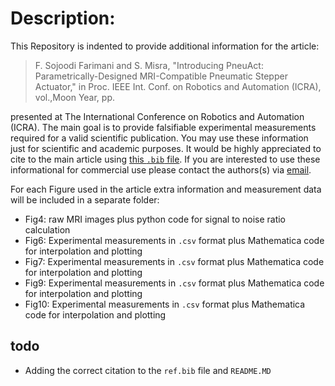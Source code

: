 # Description:
This Repository is indented to provide additional information for the article:

>  F. Sojoodi Farimani and S. Misra, "Introducing PneuAct: Parametrically-Designed MRI-Compatible Pneumatic Stepper Actuator," in Proc. IEEE Int. Conf. on Robotics and Automation (ICRA), vol.,Moon Year, pp.

presented at The International Conference on Robotics and Automation (ICRA). The main goal is to provide falsifiable experimental measurements required for a valid scientific publication. You may use these information just for scientific and academic purposes. It would be highly appreciated to cite to the main article using [this `.bib` file](https://github.com/Foadsf/PneuAct_ICRA2018/blob/master/ref.bib). If you are interested to use these informational for commercial use please contact the authors(s) via [email](f.s.farimani@gmail.com).

For each Figure used in the article extra information and measurement data will be included in a separate folder:
* Fig4: raw MRI images plus python code for signal to noise ratio calculation
* Fig6: Experimental measurements in `.csv` format plus Mathematica code for interpolation and plotting
* Fig7: Experimental measurements in `.csv` format plus Mathematica code for interpolation and plotting
* Fig9: Experimental measurements in `.csv` format plus Mathematica code for interpolation and plotting
* Fig10: Experimental measurements in `.csv` format plus Mathematica code for interpolation and plotting

## todo
* Adding the correct citation to the `ref.bib` file and `README.MD`
